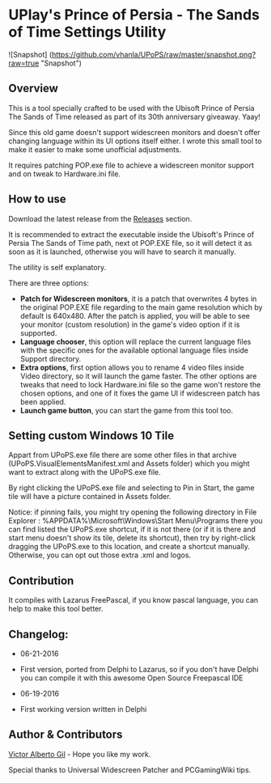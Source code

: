 UPlay's Prince of Persia - The Sands of Time Settings Utility
=============================================================

![Snapshot]
(https://github.com/vhanla/UPoPS/raw/master/snapshot.png?raw=true "Snapshot")

Overview
--------
This is a tool specially crafted to be used with the
Ubisoft Prince of Persia The Sands of Time released as part
of its 30th anniversary giveaway. Yaay!

Since this old game doesn't support widescreen monitors and doesn't offer
changing language within its UI options itself either. I wrote this small
tool to make it easier to make some unofficial adjustments.

It requires patching POP.exe file to achieve a widescreen monitor support
and on tweak to Hardware.ini file.


How to use
----------
Download the latest release from the [Releases](https://github.com/vhanla/UPoPS/releases) section.

It is recommended to extract the executable inside the Ubisoft's Prince of Persia The Sands of Time path, next ot POP.EXE file, so it will detect it as soon as it is launched, otherwise you will have to search it manually.

The utility is self explanatory.

There are three options:

- **Patch for Widescreen monitors**, it is a patch that overwrites 4 bytes in the original POP.EXE file regarding to the main game resolution which by default is 640x480. After the patch is applied, you will be able to see your monitor (custom resolution) in the game's video option if it is supported.
- **Language chooser**, this option will replace the current language files with the specific ones for the available optional language files inside Support directory.
- **Extra options**, first option allows you to rename 4 video files inside Video directory, so it will launch the game faster. The other options are tweaks that need to lock Hardware.ini file so the game won't restore the chosen options, and one of it fixes the game UI if widescreen patch has been applied.
- **Launch game button**, you can start the game from this tool too.

Setting custom Windows 10 Tile
------------------------------
Appart from UPoPS.exe file there are some other files in that archive (UPoPS.VisualElementsManifest.xml and Assets folder) which you might want to extract along with the UPoPS.exe file.

By right clicking the UPoPS.exe file and selecting to Pin in Start, the game tile will have a picture contained in Assets folder.

Notice: if pinning fails, you might try opening the following directory in File Explorer : %APPDATA%\Microsoft\Windows\Start Menu\Programs 
there you can find listed the UPoPS.exe shortcut, if it is not there (or if it is there and start menu doesn't show its tile, delete its shortcut), then try by right-click dragging the UPoPS.exe to this location, and create a shortcut manually. Otherwise, you can opt out those extra .xml and logos.  

Contribution
------------
It compiles with Lazarus FreePascal, if you know pascal language, you can help to make this tool better.


Changelog:
----------
- 06-21-2016

 - First version, ported from Delphi to Lazarus, so if you don't have Delphi you can compile it with this awesome Open Source Freepascal IDE

- 06-19-2016

 - First working version written in Delphi



Author & Contributors
----------------------
[Victor Alberto Gil](http://profiles.google.com/vhanla) - Hope you like my work.

Special thanks to Universal Widescreen Patcher and PCGamingWiki tips.